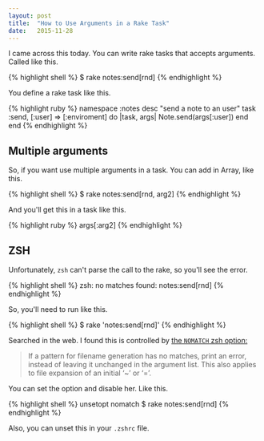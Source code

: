 ```yaml
---
layout: post
title:  "How to Use Arguments in a Rake Task"
date:   2015-11-28
---
```


I came across this today. You can write rake tasks that accepts arguments. Called like this.

{% highlight shell %}
$ rake notes:send[rnd]
{% endhighlight %}

You define a rake task like this.

{% highlight ruby %}
namespace :notes
  desc "send a note to an user"
  task :send, [:user] => [:enviroment] do |task, args|
    Note.send(args[:user])
  end
end
{% endhighlight %}

## Multiple arguments

So, if you want use multiple arguments in a task. You can add in Array, like this.

{% highlight shell %}
$ rake notes:send[rnd, arg2]
{% endhighlight %}

And you'll get this in a task like this.

{% highlight ruby %}
args[:arg2]
{% endhighlight %}

## ZSH

Unfortunately, `zsh` can't parse the call to the rake, so you'll see the error.

{% highlight shell %}
zsh: no matches found: notes:send[rnd]
{% endhighlight %}

So, you'll need to run like this.

{% highlight shell %}
$ rake 'notes:send[rnd]'
{% endhighlight %}

Searched in the web. I found this is controlled by [the `NOMATCH` zsh option:](http://zsh.sourceforge.net/Doc/Release/Options.html#index-NOMATCH)

> If a pattern for filename generation has no matches, print an error, instead of leaving it unchanged in the argument list. This also applies to file expansion of an initial ‘~’ or ‘=’.

You can set the option and disable her. Like this.

{% highlight shell %}
unsetopt nomatch
$ rake notes:send[rnd]
{% endhighlight %}

Also, you can unset this in your `.zshrc` file.